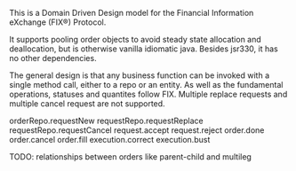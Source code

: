 This is a Domain Driven Design model for the Financial Information eXchange (FIX®) Protocol.

It supports pooling order objects to avoid steady state allocation and deallocation, but is otherwise vanilla idiomatic java. Besides jsr330, it has no other dependencies.

The general design is that any business function can be invoked with a single method call, either to a repo or an entity. As well as the fundamental operations, statuses and quantites follow FIX. Multiple replace requests and multiple cancel request are not supported.

orderRepo.requestNew
requestRepo.requestReplace
requestRepo.requestCancel
request.accept
request.reject
order.done
order.cancel
order.fill
execution.correct
execution.bust

TODO: relationships between orders like parent-child and multileg
